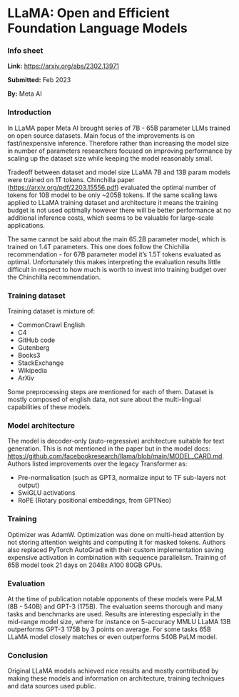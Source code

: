 # LLaMA: Open and Efficient Foundation Language Models
### Info sheet
**Link:** https://arxiv.org/abs/2302.13971

**Submitted:** Feb 2023

**By:** Meta AI

### Introduction
In LLaMA paper Meta AI brought series of 7B - 65B parameter LLMs trained on open source datasets. Main focus of the improvements is on fast/inexpensive inference. Therefore rather than increasing the model size in number of parameters researchers focused on improving performance by scaling up the dataset size while keeping the model reasonably small. 

Tradeoff between dataset and model size
LLaMA 7B and 13B param models were trained on 1T tokens. Chinchilla paper (https://arxiv.org/pdf/2203.15556.pdf) evaluated the optimal number of tokens for 10B model to be only ~205B tokens. If the same scaling laws applied to LLaMA training dataset and architecture it means the training budget is not used optimally however there will be better performance at no additional inference costs, which seems to be valuable for large-scale applications.

The same cannot be said about the main 65.2B parameter model, which is trained on 1.4T parameters. This one does follow the Chichilla recommendation - for 67B parameter model it’s 1.5T tokens evaluated as optimal. Unfortunately this makes interpreting the evaluation results little difficult in respect to how much is worth to invest into training budget over the Chinchilla recommendation.

### Training dataset
Training dataset is mixture of:
- CommonCrawl English
- C4
- GitHub code
- Gutenberg
- Books3
- StackExchange
- Wikipedia
- ArXiv

Some preprocessing steps are mentioned for each of them. Dataset is mostly composed of english data, not sure about the multi-lingual capabilities of these models.  

### Model architecture
The model is decoder-only (auto-regressive) architecture suitable for text generation. This is not mentioned in the paper but in the model docs: https://github.com/facebookresearch/llama/blob/main/MODEL_CARD.md.  Authors listed improvements over the legacy Transformer as:
- Pre-normalisation (such as GPT3, normalize input to TF sub-layers not output)
- SwiGLU activations 
- RoPE (Rotary positional embeddings, from GPTNeo)

### Training
Optimizer was AdamW. Optimization was done on multi-head attention by not storing attention weights and computing it for masked tokens. Authors also replaced PyTorch AutoGrad with their custom implementation saving expensive activation in combination with sequence parallelism. Training of 65B model took 21 days on 2048x A100 80GB GPUs.

### Evaluation
At the time of publication notable opponents of these models were PaLM (8B - 540B) and GPT-3 (175B).  The evaluation seems thorough and many tasks and benchmarks are used. Results are interesting especially in the mid-range model size, where for instance on 5-accuracy MMLU LLaMA 13B outperforms GPT-3 175B by 3 points on average. For some tasks 65B LLaMA model closely matches or even outperforms 540B PaLM model.

### Conclusion
Original LLaMA models achieved nice results and mostly contributed by making these models and information on architecture, training techniques and data sources used public.  